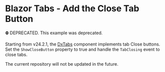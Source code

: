 # Blazor Tabs - Add the Close Tab Button

⛔ DEPRECATED. This example was deprecated.

Starting from v24.2.1, the [DxTabs](https://docs.devexpress.com/Blazor/DevExpress.Blazor.DxTabs) component implements tab Close buttons. Set the `ShowCloseButton` property to true and handle the `TabClosing` event to close tabs. 

The current repository will not be updated in the future.
